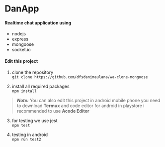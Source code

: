 # **DanApp**

#### Realtime chat application using

* nodejs
* express
* mongoose
* socket.io

#### Edit this project
  
1. clone the repository\
`git clone https://github.com/dfsdanimaulana/wa-clone-mongoose` 
  
2. install all required packages\
`npm install`
  
> ***Note:*** You can also edit this project in android mobile phone
> you need to download **Termux** and code editor for android in playstore
> i recommended to use **Acode Editor**

3. for testing we use jest\
`npm test`
  
4. testing in android\
`npm run test2`